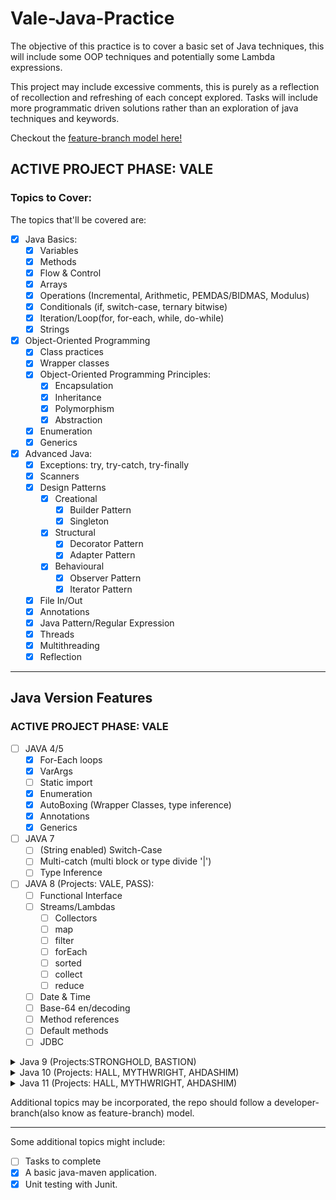 # Vale-Java-Practice

The objective of this practice is to cover a basic set of Java techniques, this will include some OOP techniques and potentially some Lambda expressions.

This project may include excessive comments, this is purely as a reflection of recollection and refreshing of
each concept explored. Tasks will include more programmatic driven solutions rather than an exploration of
java techniques and keywords.

Checkout the [feature-branch model here!](https://github.com/MorickClive/Vale-Java-Practice/network)

## ACTIVE PROJECT PHASE: VALE

### Topics to Cover:

The topics that'll be covered are:
- [X] Java Basics:
	- [X] Variables
	- [X] Methods
	- [X] Flow & Control
	- [X] Arrays
	- [X] Operations (Incremental, Arithmetic, PEMDAS/BIDMAS, Modulus)
	- [X] Conditionals (if, switch-case, ternary bitwise)
	- [X] Iteration/Loop(for, for-each, while, do-while)
	- [X] Strings
	
- [X] Object-Oriented Programming 
  - [X] Class practices
  - [X] Wrapper classes
  - [X] Object-Oriented Programming Principles:
     - [X] Encapsulation
     - [X] Inheritance
     - [X] Polymorphism
     - [X] Abstraction
   - [X] Enumeration
   - [X] Generics
   
- [X] Advanced Java:
	- [X] Exceptions: try, try-catch, try-finally
	- [X] Scanners
	- [X] Design Patterns
		- [X] Creational
			- [X] Builder Pattern
			- [X] Singleton
		- [X] Structural
			- [X] Decorator Pattern
			- [X] Adapter Pattern
		- [X] Behavioural
			- [X] Observer Pattern
			- [X] Iterator Pattern
	- [X] File In/Out
	- [X] Annotations
	- [X] Java Pattern/Regular Expression
	- [X] Threads
	- [X] Multithreading
	- [X] Reflection

---

## Java Version Features

### ACTIVE PROJECT PHASE: VALE

- [ ] JAVA 4/5
	- [X] For-Each loops
	- [X] VarArgs
	- [ ] Static import
	- [X] Enumeration
	- [X] AutoBoxing (Wrapper Classes, type inference)
	- [X] Annotations
	- [X] Generics
	
- [ ] JAVA 7
	- [ ] (String enabled) Switch-Case
	- [ ] Multi-catch (multi block or type divide '|')
	- [ ] Type Inference
	
- [ ] JAVA 8 (Projects: VALE, PASS):
	- [ ] Functional Interface
	- [ ] Streams/Lambdas
	  - [ ] Collectors
	  - [ ] map
	  - [ ] filter
	  - [ ] forEach
	  - [ ] sorted
	  - [ ] collect
	  - [ ] reduce
	- [ ] Date & Time
	- [ ] Base-64 en/decoding
	- [ ] Method references
	- [ ] Default methods
	- [ ] JDBC
	
<details> <summary> Java 9 (Projects:STRONGHOLD, BASTION) </summary>

- [ ] Java 9 (Projects:STRONGHOLD, BASTION):
 	- [ ] Private Interface Methods
	- [ ] Try-With Resources
	- [ ] Anonymous Classes
	- [ ] Safe Varargs annotations
	- [ ] Factory Methods (Set, List, Map; .of(x, y, z))
	- [ ] Java Modules
	- [ ] Stream Improvements
	- [X] Underscore: '_' is a keyword
	
</details>

<details> <summary> Java 10 (Projects: HALL, MYTHWRIGHT, AHDASHIM) </summary>

- [ ] Java 10 (Projects: HALL, MYTHWRIGHT, AHDASHIM):
	- [ ] Optional .orElseThrow()
	
</details>

<details> <summary> Java 11 (Projects: HALL, MYTHWRIGHT, AHDASHIM) </summary>

- [ ] Java 11 (Projects: HALL, MYTHWRIGHT, AHDASHIM):
	- [ ] String Methods
		- [ ] isBlank
		- [ ] lines
		- [ ] strip
		- [ ] stripLeading
		- [ ] stripTrailing
		- [ ] repeat
	- [ ] File Methods:
	- [ ] Collection to Array
	- [X] Java file execution
	- [ ] Predicate "Not" method
	- [ ] Lambda Local variables
	
</details>

Additional topics may be incorporated, the repo should follow a developer-branch(also know as feature-branch)
   model.
   
---

Some additional topics might include:
- [ ] Tasks to complete
- [X] A basic java-maven application.
- [X] Unit testing with Junit.
